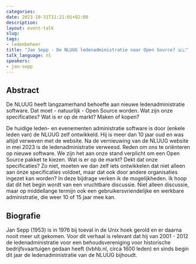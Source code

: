 ```yaml
---
categories:
date: 2023-10-31T11:21:01+02:00
description:
layout: event-talk
slug:
tags:
- ledenbeheer
title: "Jan Sepp - De NLUUG ledenadministratie naar Open Source? 🇳🇱"
talk_language: nl
speakers:
- jan-sepp
---
```


## Abstract

De NLUUG heeft langzamerhand behoefte aan nieuwe ledenadministratie software. Dat moet - natuurlijk - Open Source worden. Wat zijn onze specificaties? Wat is er op de markt? Maken of kopen?

De huidige leden- en evenementen administratie software is door (enkele leden van) de NLUUG zelf ontwikkeld. Hij is meer dan 10 jaar oud en was altijd verweven met de website. Na de vernieuwing van de NLUUG website in mei 2023 is de ledenadministratie verweesd. Reden om ons te oriënteren op nieuwe software. We zijn het aan onze stand verplicht om een Open Source pakket te kiezen. Wat is er op de markt? Dekt dat onze specificaties? Zo niet, moeten we dan zelf iets ontwikkelen dat niet alleen aan ònze specificaties voldoet, maar dat ook door andere organisaties ingezet kan worden? In deze bijdrage verken ik de mogelijkheden. Ik hoop dat dit het begin wordt van een vruchtbare discussie. Niet alleen discussie, maar op middellange termijn ook een gebruikersvriendelijke en werkbare administratie, die weer 10 of 15 jaar mee kan.

## Biografie

Jan Sepp (1953) is in 1976 bij toeval in de Unix hoek gerold en er daarna nooit meer uit gekomen. Voor dit verhaal is relevant dat hij van 2001 - 2012 de ledenadministratie voor een behoudsvereniging voor historische bedrijfsvaartuigen gedaan heeft (lvbhb.nl, circa 1600 leden) en sinds begin dit jaar de ledenadministratie van de NLUUG bijhoudt.
